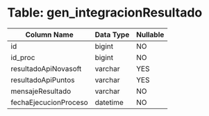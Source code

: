 # Table: gen_integracionResultado

| Column Name | Data Type | Nullable |
|-------------|-----------|----------|
| id | bigint | NO |
| id_proc | bigint | NO |
| resultadoApiNovasoft | varchar | YES |
| resultadoApiPuntos | varchar | YES |
| mensajeResultado | varchar | NO |
| fechaEjecucionProceso | datetime | NO |
